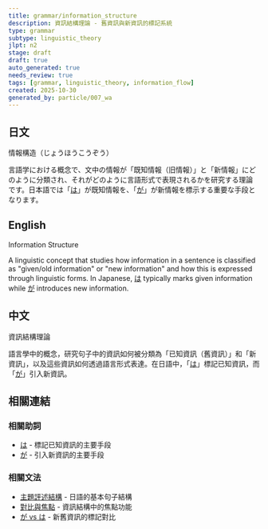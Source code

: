 ```yaml
---
title: grammar/information_structure
description: 資訊結構理論 - 舊資訊與新資訊的標記系統
type: grammar
subtype: linguistic_theory
jlpt: n2
stage: draft
draft: true
auto_generated: true
needs_review: true
tags: [grammar, linguistic_theory, information_flow]
created: 2025-10-30
generated_by: particle/007_wa
---
```


## 日文
情報構造（じょうほうこうぞう）

言語学における概念で、文中の情報が「既知情報（旧情報）」と「新情報」にどのように分類され、それがどのように言語形式で表現されるかを研究する理論です。日本語では「[は](../particle/007_wa.md)」が既知情報を、「[が](../particle/001_ga.md)」が新情報を標示する重要な手段となります。

## English
Information Structure

A linguistic concept that studies how information in a sentence is classified as "given/old information" or "new information" and how this is expressed through linguistic forms. In Japanese, [は](../particle/007_wa.md) typically marks given information while [が](../particle/001_ga.md) introduces new information.

## 中文
資訊結構理論

語言學中的概念，研究句子中的資訊如何被分類為「已知資訊（舊資訊）」和「新資訊」，以及這些資訊如何透過語言形式表達。在日語中，「[は](../particle/007_wa.md)」標記已知資訊，而「[が](../particle/001_ga.md)」引入新資訊。

## 相關連結

### 相關助詞
- [は](../particle/007_wa.md) - 標記已知資訊的主要手段
- [が](../particle/001_ga.md) - 引入新資訊的主要手段

### 相關文法
- [主題評述結構](028_topic_comment_structure.md) - 日語的基本句子結構
- [對比與焦點](contrast_focus.md) - 資訊結構中的焦點功能
- [が vs は](../comparison/001_ga_vs_wa.md) - 新舊資訊的標記對比
